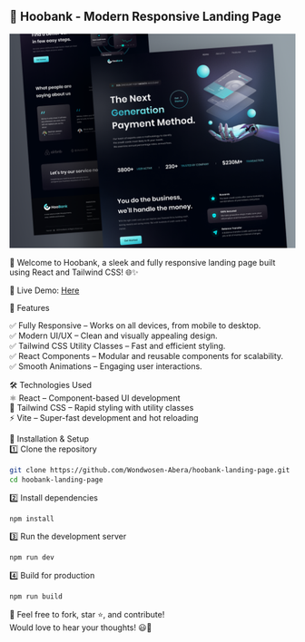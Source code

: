 ## 🌟 Hoobank - Modern Responsive Landing Page  

  

![Hoobank Desktop Demo](./website-demo-image/Hoobank.png "Desktop Demo")  

🚀 Welcome to Hoobank, a sleek and fully responsive landing page built using React and Tailwind CSS! 🌐✨  

🔗 Live Demo: [Here](https://hoobankhome.netlify.app/)  

📌 Features

  
✅ Fully Responsive – Works on all devices, from mobile to desktop.    
✅ Modern UI/UX – Clean and visually appealing design.  
✅ Tailwind CSS Utility Classes – Fast and efficient styling.    
✅ React Components – Modular and reusable components for scalability.    
✅ Smooth Animations – Engaging user interactions.  

🛠️ Technologies Used  
⚛️ React – Component-based UI development  
🎨 Tailwind CSS – Rapid styling with utility classes  
⚡ Vite – Super-fast development and hot reloading  

🚀 Installation & Setup    
1️⃣ Clone the repository  

```bash
git clone https://github.com/Wondwosen-Abera/hoobank-landing-page.git
cd hoobank-landing-page
```

2️⃣ Install dependencies

```bash
npm install
```

3️⃣ Run the development server

```bash
npm run dev
```

4️⃣ Build for production

```bash
npm run build
```

👏 Feel free to fork, star ⭐, and contribute!    
Would love to hear your thoughts! 😃🚀
